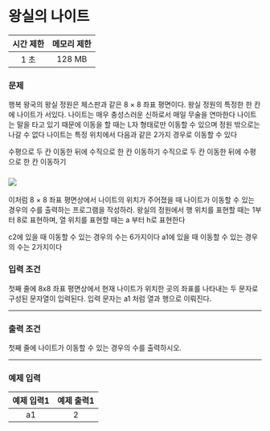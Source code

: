 # 왕실의 나이트

<div align = center>

| 시간 제한 | 메모리 제한 |
| :-------: | :---------: |
|   1 초    |   128 MB    |

</div>

### 문제

행복 왕국의 왕실 정원은 체스판과 같은 8 × 8 좌표 평면이다. 왕실 정원의 특정한 한 칸에 나이트가 서있다.
나이트는 매우 충성스러운 신하로서 매일 무술을 연마한다
나이트는 말을 타고 있기 때문에 이동을 할 때는 L자 형태로만 이동할 수 있으며 정원 밖으로는 나갈 수 없다
나이트는 특정 위치에서 다음과 같은 2가지 경우로 이동할 수 있다

수평으로 두 칸 이동한 뒤에 수직으로 한 칸 이동하기
수직으로 두 칸 이동한 뒤에 수평으로 한 칸 이동하기

### <img src="https://velog.velcdn.com/images%2Fsuzieep%2Fpost%2Fc01d7972-7c64-400b-a07c-664bb10ebc88%2Fimage.png">

이처럼 8 × 8 좌표 평면상에서 나이트의 위치가 주어졌을 때 나이트가 이동할 수 있는 경우의 수를 출력하는
프로그램을 작성하라. 왕실의 정원에서 행 위치를 표현할 때는 1부터 8로 표현하며, 열 위치를 표현할 때는
a 부터 h로 표현한다

c2에 있을 때 이동할 수 있는 경우의 수는 6가지이다
a1에 있을 때 이동할 수 있는 경우의 수는 2가지이다

### 입력 조건

첫째 줄에 8x8 좌표 평면상에서 현재 나이트가 위치한 곳의 좌표를 나타내는 두 문자로 구성된 문자열이 입력된다. 입력 문자는 a1 처럼 열과 행으로 이뤄진다.

---

### 출력 조건

첫째 줄에 나이트가 이동할 수 있는 경우의 수를 출력하시오.

---

### 예제 입력

| 예제 입력1 | 예제 출력1 |
| :--------: | :--------: |
|     a1     |     2      |
